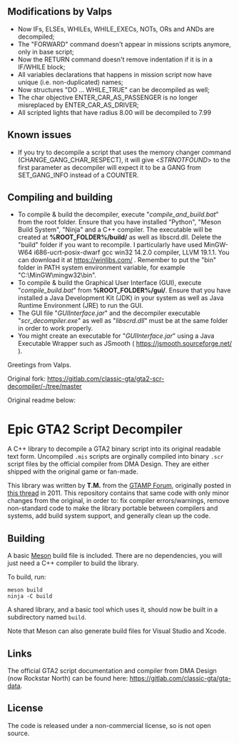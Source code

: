 ## Modifications by Valps

- Now IFs, ELSEs, WHILEs, WHILE_EXECs, NOTs, ORs and ANDs are decompiled;
- The "FORWARD" command doesn't appear in missions scripts anymore, only in base script;
- Now the RETURN command doesn't remove indentation if it is in a IF/WHILE block;
- All variables declarations that happens in mission script now have unique (i.e. non-duplicated) names;
- Now structures "DO ... WHILE_TRUE" can be decompiled as well;
- The char objective ENTER_CAR_AS_PASSENGER is no longer misreplaced by ENTER_CAR_AS_DRIVER;
- All scripted lights that have radius 8.00 will be decompiled to 7.99

## Known issues

- If you try to decompile a script that uses the memory changer command (CHANGE_GANG_CHAR_RESPECT), it will give \<*STRNOTFOUND*\> to the first parameter as decompiler will expect it to be a GANG from SET_GANG_INFO instead of a COUNTER.

## Compiling and building

- To compile & build the decompiler, execute "*compile_and_build.bat*" from the root folder. Ensure that you have installed "Python", "Meson Build System", "Ninja" and a C++ compiler. The executable will be created at **%ROOT_FOLDER%/build/** as well as libscrd.dll. Delete the "build" folder if you want to recompile. I particularly have used MinGW-W64 i686-ucrt-posix-dwarf gcc win32 14.2.0 compiler, LLVM 19.1.1. You can download it at https://winlibs.com/ . Remember to put the "bin" folder in PATH system environment variable, for example "C:\MinGW\mingw32\bin\".
- To compile & build the Graphical User Interface (GUI), execute "*compile_build.bat*" from **%ROOT_FOLDER%/gui/**. Ensure that you have installed a Java Development Kit (JDK) in your system as well as Java Runtime Environment (JRE) to run the GUI.
- The GUI file "*GUIInterface.jar*" and the decompiler executable "*scr_decompiler.exe*" as well as "*libscrd.dll*" must be at the same folder in order to work properly.
- You might create an executable for "*GUIInterface.jar*" using a Java Executable Wrapper such as JSmooth ( https://jsmooth.sourceforge.net/ ).

Greetings from Valps.

Original fork: https://gitlab.com/classic-gta/gta2-scr-decompiler/-/tree/master

Original readme below:

# Epic GTA2 Script Decompiler

A C++ library to decompile a GTA2 binary script into its original readable
text form. Uncompiled `.mis` scripts are orginally compiled into binary `.scr`
script files by the official compiler from DMA Design. They are either shipped
with the original game or fan-made.

This library was written by **T.M.** from the [GTAMP Forum](https://gtamp.com/forum),
originally posted in [this thread](https://gtamp.com/forum/viewtopic.php?t=447)
in 2011. This repository contains that same code with only minor changes from
the original, in order to: fix compiler errors/warnings, remove non-standard
code to make the library portable between compilers and systems, add build
system support, and generally clean up the code.

## Building

A basic [Meson](https://mesonbuild.com) build file is included. There are no
dependencies, you will just need a C++ compiler to build the library.

To build, run:

    meson build
    ninja -C build

A shared library, and a basic tool which uses it, should now be built in a
subdirectory named `build`.

Note that Meson can also generate build files for Visual Studio and Xcode.

## Links

The official GTA2 script documentation and compiler from DMA Design (now
Rockstar North) can be found here: <https://gitlab.com/classic-gta/gta-data>.

## License

The code is released under a non-commercial license, so is not open source.
